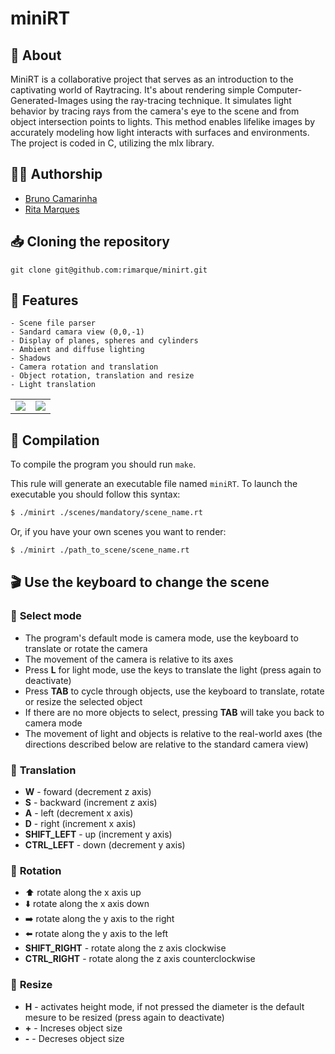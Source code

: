 # **miniRT**

## :speech_balloon: **About**
MiniRT is a collaborative project that serves as an introduction to the captivating world of Raytracing.
It's about rendering simple Computer-Generated-Images using the ray-tracing technique. 
It simulates light behavior by tracing rays from the camera's eye to the scene and from object intersection points to lights.
This method enables lifelike images by accurately modeling how light interacts with surfaces and environments.
The project is coded in C, utilizing the mlx library.

## 🙋‍♀️ **Authorship**

- [Bruno Camarinha](https://github.com/bcamarinha92)
- [Rita Marques](https://github.com/rimarque)

## :inbox_tray: **Cloning the repository**

```shell
git clone git@github.com:rimarque/minirt.git 
```

## 💎 **Features**
```
- Scene file parser
- Sandard camara view (0,0,-1)
- Display of planes, spheres and cylinders
- Ambient and diffuse lighting
- Shadows
- Camera rotation and translation
- Object rotation, translation and resize
- Light translation
```


<table align=center>
	<tbody>
		<tr>
			<td><image src="img/templeMoveCam.png"></td>
			<td><image src="img/infiniteRoom.png"></td>
		</tr>
	</tbody>
</table>

## :link: **Compilation**
To compile the program you should run `make`.

This rule will generate an executable file named `miniRT`. To launch the executable you should follow this syntax:

```sh
$ ./minirt ./scenes/mandatory/scene_name.rt
```
Or, if you have your own scenes you want to render:

```sh
$ ./minirt ./path_to_scene/scene_name.rt
```

## :clapper: **Use the keyboard to change the scene**

### 🚦 **Select mode**
- The program's default mode is camera mode, use the keyboard to translate or rotate the camera
- The movement of the camera is relative to its axes
- Press **L** for light mode, use the keys to translate the light (press again to deactivate)
- Press **TAB** to cycle through objects, use the keyboard to translate, rotate or resize the selected object
- If there are no more objects to select, pressing **TAB** will take you back to camera mode
- The movement of light and objects is relative to the real-world axes (the directions described below are relative to the standard camera view)

### 🚗 **Translation**
- **W** - foward (decrement z axis)
- **S** - backward (increment z axis)
- **A** - left (decrement x axis)
- **D** - right (increment x axis)
- **SHIFT_LEFT** - up (increment y axis)
- **CTRL_LEFT** - down (decrement y axis)

### :carousel_horse: **Rotation**
- ⬆️ rotate along the x axis up
- ⬇️ rotate along the x axis down
- ➡️ rotate along the y axis to the right
- ⬅️ rotate along the y axis to the left
- **SHIFT_RIGHT** - rotate along the z axis clockwise
- **CTRL_RIGHT** - rotate along the z axis counterclockwise

### 📐 **Resize**
- **H** - activates height mode, if not pressed the diameter is the default mesure to be resized (press again to deactivate)
- **+** - Increses object size
- **-** - Decreses object size

